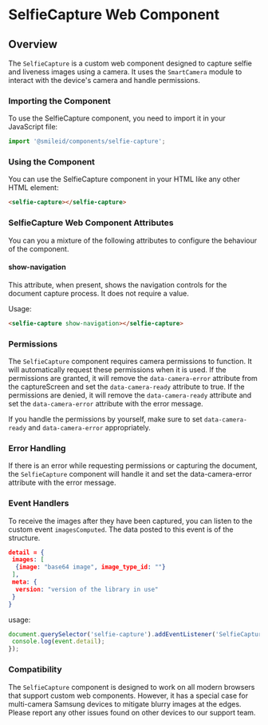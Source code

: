 # SelfieCapture Web Component

## Overview

The `SelfieCapture` is a custom web component designed to capture selfie and liveness images using a camera. It uses the `SmartCamera` module to interact with the device's camera and handle permissions.

### Importing the Component

To use the SelfieCapture component, you need to import it in your JavaScript file:

```js
import '@smileid/components/selfie-capture';
```

### Using the Component

You can use the SelfieCapture component in your HTML like any other HTML element:

```html
<selfie-capture></selfie-capture>
```

### SelfieCapture Web Component Attributes

You can you a mixture of the following attributes to configure the behaviour of the component.

#### show-navigation

This attribute, when present, shows the navigation controls for the document capture process. It does not require a value.

Usage:

```html
<selfie-capture show-navigation></selfie-capture>
```

### Permissions

The `SelfieCapture` component requires camera permissions to function. It will automatically request these permissions when it is used. If the permissions are granted, it will remove the `data-camera-error` attribute from the captureScreen and set the `data-camera-ready` attribute to true. If the permissions are denied, it will remove the `data-camera-ready` attribute and set the `data-camera-error` attribute with the error message.

If you handle the permissions by yourself, make sure to set `data-camera-ready` and `data-camera-error` appropriately.

### Error Handling

If there is an error while requesting permissions or capturing the document, the `SelfieCapture` component will handle it and set the data-camera-error attribute with the error message.

### Event Handlers

To receive the images after they have been captured, you can listen to the custom event `imagesComputed`. The data posted to this event is of the structure.

```json
detail = {
 images: [
  {image: "base64 image", image_type_id: ""}
 ],
 meta: {
  version: "version of the library in use"
 }
}
```

usage:

```js
document.querySelector('selfie-capture').addEventListener('SelfieCapture::ImageCaptured', function(event) {
 console.log(event.detail);
});
```

### Compatibility

The `SelfieCapture` component is designed to work on all modern browsers that support custom web components. However, it has a special case for multi-camera Samsung devices to mitigate blurry images at the edges. Please report any other issues found on other devices to our support team.
